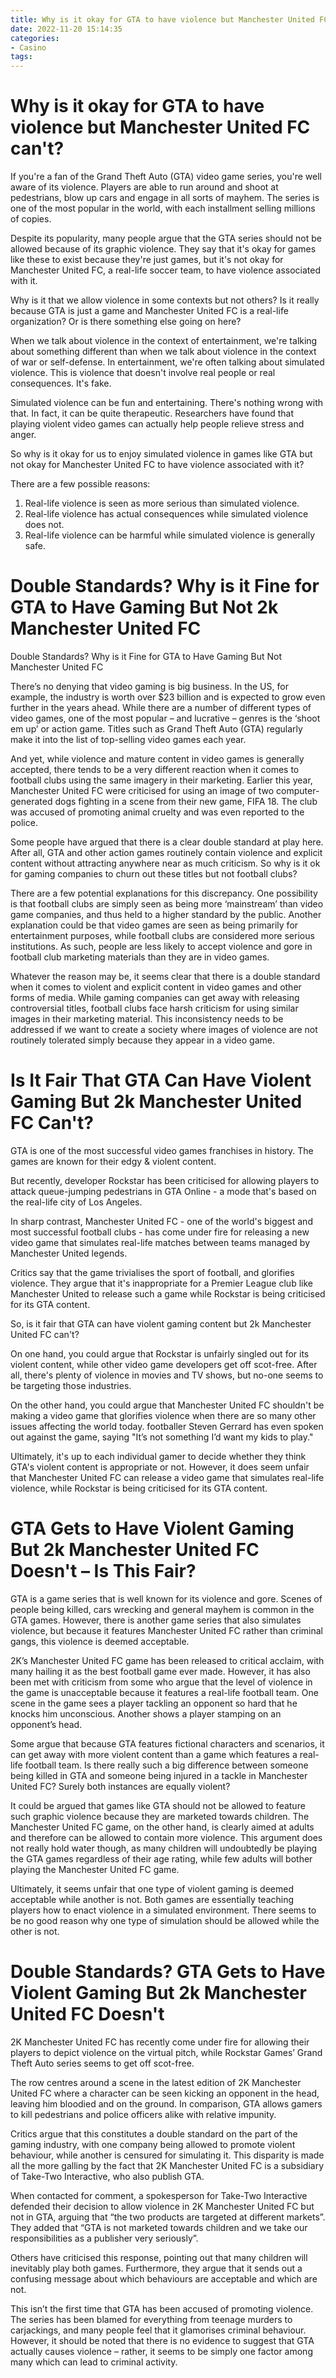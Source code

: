 ```yaml
---
title: Why is it okay for GTA to have violence but Manchester United FC can't
date: 2022-11-20 15:14:35
categories:
- Casino
tags:
---
```



#  Why is it okay for GTA to have violence but Manchester United FC can't?

If you're a fan of the Grand Theft Auto (GTA) video game series, you're well aware of its violence. Players are able to run around and shoot at pedestrians, blow up cars and engage in all sorts of mayhem. The series is one of the most popular in the world, with each installment selling millions of copies.

Despite its popularity, many people argue that the GTA series should not be allowed because of its graphic violence. They say that it's okay for games like these to exist because they're just games, but it's not okay for Manchester United FC, a real-life soccer team, to have violence associated with it.

Why is it that we allow violence in some contexts but not others? Is it really because GTA is just a game and Manchester United FC is a real-life organization? Or is there something else going on here?

When we talk about violence in the context of entertainment, we're talking about something different than when we talk about violence in the context of war or self-defense. In entertainment, we're often talking about simulated violence. This is violence that doesn't involve real people or real consequences. It's fake.

Simulated violence can be fun and entertaining. There's nothing wrong with that. In fact, it can be quite therapeutic. Researchers have found that playing violent video games can actually help people relieve stress and anger.

So why is it okay for us to enjoy simulated violence in games like GTA but not okay for Manchester United FC to have violence associated with it?

There are a few possible reasons:

1) Real-life violence is seen as more serious than simulated violence.
2) Real-life violence has actual consequences while simulated violence does not.
3) Real-life violence can be harmful while simulated violence is generally safe.

#  Double Standards? Why is it Fine for GTA to Have Gaming But Not 2k Manchester United FC

Double Standards? Why is it Fine for GTA to Have Gaming But Not Manchester United FC

There’s no denying that video gaming is big business. In the US, for example, the industry is worth over $23 billion and is expected to grow even further in the years ahead. While there are a number of different types of video games, one of the most popular – and lucrative – genres is the ‘shoot em up’ or action game. Titles such as Grand Theft Auto (GTA) regularly make it into the list of top-selling video games each year.

And yet, while violence and mature content in video games is generally accepted, there tends to be a very different reaction when it comes to football clubs using the same imagery in their marketing. Earlier this year, Manchester United FC were criticised for using an image of two computer-generated dogs fighting in a scene from their new game, FIFA 18. The club was accused of promoting animal cruelty and was even reported to the police.

Some people have argued that there is a clear double standard at play here. After all, GTA and other action games routinely contain violence and explicit content without attracting anywhere near as much criticism. So why is it ok for gaming companies to churn out these titles but not football clubs?

There are a few potential explanations for this discrepancy. One possibility is that football clubs are simply seen as being more ‘mainstream’ than video game companies, and thus held to a higher standard by the public. Another explanation could be that video games are seen as being primarily for entertainment purposes, while football clubs are considered more serious institutions. As such, people are less likely to accept violence and gore in football club marketing materials than they are in video games.

Whatever the reason may be, it seems clear that there is a double standard when it comes to violent and explicit content in video games and other forms of media. While gaming companies can get away with releasing controversial titles, football clubs face harsh criticism for using similar images in their marketing material. This inconsistency needs to be addressed if we want to create a society where images of violence are not routinely tolerated simply because they appear in a video game.

#  Is It Fair That GTA Can Have Violent Gaming But 2k Manchester United FC Can't?

GTA is one of the most successful video games franchises in history. The games are known for their edgy & violent content. 

But recently, developer Rockstar has been criticised for allowing players to attack queue-jumping pedestrians in GTA Online - a mode that's based on the real-life city of Los Angeles.

In sharp contrast, Manchester United FC - one of the world's biggest and most successful football clubs - has come under fire for releasing a new video game that simulates real-life matches between teams managed by Manchester United legends.

Critics say that the game trivialises the sport of football, and glorifies violence. They argue that it's inappropriate for a Premier League club like Manchester United to release such a game while Rockstar is being criticised for its GTA content.

So, is it fair that GTA can have violent gaming content but 2k Manchester United FC can't?

On one hand, you could argue that Rockstar is unfairly singled out for its violent content, while other video game developers get off scot-free. After all, there's plenty of violence in movies and TV shows, but no-one seems to be targeting those industries.

On the other hand, you could argue that Manchester United FC shouldn't be making a video game that glorifies violence when there are so many other issues affecting the world today. footballer Steven Gerrard has even spoken out against the game, saying "It’s not something I’d want my kids to play."

Ultimately, it's up to each individual gamer to decide whether they think GTA's violent content is appropriate or not. However, it does seem unfair that Manchester United FC can release a video game that simulates real-life violence, while Rockstar is being criticised for its GTA content.

#  GTA Gets to Have Violent Gaming But 2k Manchester United FC Doesn't – Is This Fair? 

GTA is a game series that is well known for its violence and gore. Scenes of people being killed, cars wrecking and general mayhem is common in the GTA games. However, there is another game series that also simulates violence, but because it features Manchester United FC rather than criminal gangs, this violence is deemed acceptable.

 2K’s Manchester United FC game has been released to critical acclaim, with many hailing it as the best football game ever made. However, it has also been met with criticism from some who argue that the level of violence in the game is unacceptable because it features a real-life football team. One scene in the game sees a player tackling an opponent so hard that he knocks him unconscious. Another shows a player stamping on an opponent’s head.

Some argue that because GTA features fictional characters and scenarios, it can get away with more violent content than a game which features a real-life football team. Is there really such a big difference between someone being killed in GTA and someone being injured in a tackle in Manchester United FC? Surely both instances are equally violent?

It could be argued that games like GTA should not be allowed to feature such graphic violence because they are marketed towards children. The Manchester United FC game, on the other hand, is clearly aimed at adults and therefore can be allowed to contain more violence. This argument does not really hold water though, as many children will undoubtedly be playing the GTA games regardless of their age rating, while few adults will bother playing the Manchester United FC game.

Ultimately, it seems unfair that one type of violent gaming is deemed acceptable while another is not. Both games are essentially teaching players how to enact violence in a simulated environment. There seems to be no good reason why one type of simulation should be allowed while the other is not.

#  Double Standards? GTA Gets to Have Violent Gaming But 2k Manchester United FC Doesn't

2K Manchester United FC has recently come under fire for allowing their players to depict violence on the virtual pitch, while Rockstar Games’ Grand Theft Auto series seems to get off scot-free.

The row centres around a scene in the latest edition of 2K Manchester United FC where a character can be seen kicking an opponent in the head, leaving him bloodied and on the ground. In comparison, GTA allows gamers to kill pedestrians and police officers alike with relative impunity.

Critics argue that this constitutes a double standard on the part of the gaming industry, with one company being allowed to promote violent behaviour, while another is censured for simulating it. This disparity is made all the more galling by the fact that 2K Manchester United FC is a subsidiary of Take-Two Interactive, who also publish GTA.

When contacted for comment, a spokesperson for Take-Two Interactive defended their decision to allow violence in 2K Manchester United FC but not in GTA, arguing that “the two products are targeted at different markets”. They added that “GTA is not marketed towards children and we take our responsibilities as a publisher very seriously”.

Others have criticised this response, pointing out that many children will inevitably play both games. Furthermore, they argue that it sends out a confusing message about which behaviours are acceptable and which are not.

This isn’t the first time that GTA has been accused of promoting violence. The series has been blamed for everything from teenage murders to carjackings, and many people feel that it glamorises criminal behaviour. However, it should be noted that there is no evidence to suggest that GTA actually causes violence – rather, it seems to be simply one factor among many which can lead to criminal activity.